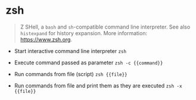 # zsh
> Z SHell, a `bash` and `sh`-compatible command line interpreter.
> See also `histexpand` for history expansion.
> More information: <https://www.zsh.org>.

- Start interactive command line interpreter
`zsh`

- Execute command passed as parameter
`zsh -c {{command}}`

- Run commands from file (script)
`zsh {{file}}`

- Run commands from file and print them as they are executed
`zsh -x {{file}}`
